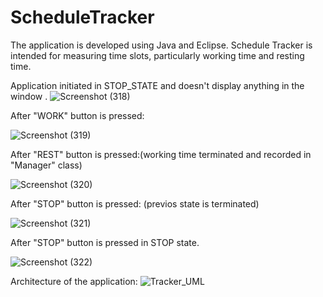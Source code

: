 # ScheduleTracker
The application is developed using Java and Eclipse.
Schedule Tracker is intended for measuring time slots, particularly working time and resting time.

Application initiated in STOP_STATE and doesn't display anything in the window .
![Screenshot (318)](https://user-images.githubusercontent.com/60892608/135145299-e4443ba9-e39b-456c-b9b0-c6ff30cb7ba6.png)

After "WORK" button is pressed:

![Screenshot (319)](https://user-images.githubusercontent.com/60892608/135145463-f755740c-9a80-4e0a-bfeb-de29d2a07adf.png)

After "REST" button is pressed:(working time terminated and recorded in "Manager" class)

![Screenshot (320)](https://user-images.githubusercontent.com/60892608/135145658-c48ae375-ad23-4c52-b729-de315338e4ff.png)

After "STOP" button is pressed: (previos state is terminated)

![Screenshot (321)](https://user-images.githubusercontent.com/60892608/135145806-4069a4a1-03a6-4bba-afb6-05f10f8874bb.png)

After "STOP" button is pressed in STOP state.


![Screenshot (322)](https://user-images.githubusercontent.com/60892608/135145907-4de9bc30-7182-46f3-b1ac-e895b5282148.png)


Architecture of the application:
![Tracker_UML](https://user-images.githubusercontent.com/60892608/135142825-f0a58304-3a1d-4bf2-91cc-266803a39de6.png)
